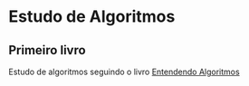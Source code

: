 # Estudo de Algoritmos 

## Primeiro livro

Estudo de algoritmos seguindo o livro [Entendendo Algoritmos](https://www.amazon.com.br/Entendendo-Algoritmos-Ilustrado-Programadores-Curiosos/dp/8575225634/ref=asc_df_8575225634/?tag=googleshopp00-20&linkCode=df0&hvadid=379765802639&hvpos=&hvnetw=g&hvrand=8427634487270758073&hvpone=&hvptwo=&hvqmt=&hvdev=c&hvdvcmdl=&hvlocint=&hvlocphy=1001735&hvtargid=pla-811121403561&psc=1)

